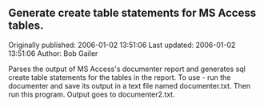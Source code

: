 ## Generate create table statements for MS Access tables. 
Originally published: 2006-01-02 13:51:06 
Last updated: 2006-01-02 13:51:06 
Author: Bob Gailer 
 
Parses the output of MS Access's documenter report and generates sql create table statements for the tables in the report. To use - run the documenter and save its output in a text file named documenter.txt. Then run this program. Output goes to documenter2.txt.